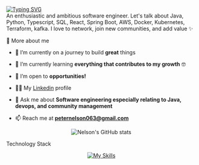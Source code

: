 <p>
  <a href="https://git.io/typing-svg"><img src="https://readme-typing-svg.demolab.com?font=Fira+Code&duration=4600&pause=2500&color=FFC43D&width=435&lines=Hi+there%2C+I+am+Nelson+%F0%9F%91%8B" alt="Typing SVG" /></a><br/>
An enthusiastic and ambitious software engineer. Let's talk about Java, Python, Typescript, SQL, React, Spring Boot, AWS, Docker, Kubernetes, Terraform, kafka. I love to network, join new communities, and add value ✨

<div>
  <summary>🧑 More about me</summary>

- 🔭 I’m currently on a journey to build **great** things

- 🌱 I’m currently learning **everything that contributes to my growth** 🤓

- 🤝 I’m open to **opportunities!**

- 👨‍💻 My [Linkedin](https://www.linkedin.com/in/nelson-tanko-76b623249/) profile

- 💬 Ask me about **Software engineering especially relating to Java, devops, and community management**

- 📫 Reach me at **peternelson063@gmail.com**

</div>
  
</p>
<!-- ![Nelson's GitHub stats](https://github-readme-stats.vercel.app/api?username=peternelson22&hide=prs&show_icons=true&theme=gruvbox&rank_icon=github) -->
<div align="center">
  
  ![Nelson's GitHub stats](https://github-readme-stats.vercel.app/api?username=peternelson22&hide=issues&show_icons=true&theme=gruvbox&rank_icon=github)
</div>
<p font="bold">Technology Stack</p>

<div align="center">

[![My Skills](https://skillicons.dev/icons?i=java,python,spring,react,typescript,mysql,mongodb,postgres,docker,aws,kafka)](https://skillicons.dev)

</div>
